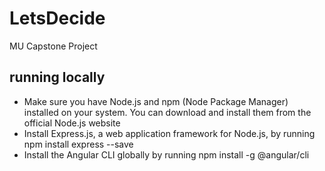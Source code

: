 # LetsDecide
MU Capstone Project

## running locally
- Make sure you have Node.js and npm (Node Package Manager) installed on your system. You can download and install them from the official Node.js website
- Install Express.js, a web application framework for Node.js, by running npm install express --save
- Install the Angular CLI globally by running npm install -g @angular/cli